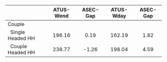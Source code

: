 
|                      |    ATUS-Wend |     ASEC-Gap |    ATUS-Wday |     ASEC-Gap |
| -------------------- | :----------: | :----------: | :----------: | :----------: |
| Couple               |              |              |              |              |
| &nbsp;&nbsp;Single Headed HH |       196.16 |         0.19 |       162.19 |         1.82 |
| &nbsp;&nbsp;Couple Headed HH |       238.77 |        -1.26 |       198.04 |         4.59 |

